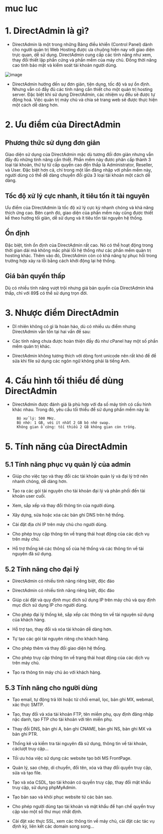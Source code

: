 # muc luc




# 1. DirectAdmin là gì?

- DirectAdmin là một trong những Bảng điều khiển (Control Panel) dành cho người quản trị Web Hosting được ưa chuộng hiện nay với giao diện trực quan, dễ sử dụng. DirectAdmin cung cấp các tính năng như xem, thay đổi thiết lập phần cứng và phần mềm của máy chủ. Đồng thời nâng cao tính bảo mật và kiểm soát tài khoản người dùng.

![image](https://user-images.githubusercontent.com/95491130/185880455-247da131-8edb-4938-94c3-579ff36c7cf9.png)

- DirectAdmin hướng đến sự đơn giản, tiện dụng, tốc độ và sự ổn định. Nhưng vẫn có đầy đủ các tính năng cần thiết cho một quản trị hosting server. Đặc biệt khi sử dụng DirectAdmin, các nhiệm vụ đều sẽ được tự động hoá. Việc quản trị máy chủ và chia sẻ trang web sẽ được thực hiện một cách dễ dàng hơn.

# 2. Ưu điểm của DirectAdmin

## Phương thức sử dụng đơn giản

Giao diện sử dụng của DirectAdmin mặc dù tương đối đơn giản nhưng vẫn đầy đủ những tính năng cần thiết. Phần mềm này đươc phân cấp thành 3 loại tài khoản, thứ tự từ cấp quyền cao đến thấp là Administrator, Reseller, và User. Đặc biệt hơn cả, chỉ trong một lần đăng nhập với phần mềm này, người dùng có thể dễ dàng chuyển đổi giữa 3 loại tài khoản một cách dễ dàng.

## Tốc độ xử lý cực nhanh, ít tiêu tốn ít tài nguyên

Ưu điểm của DirectAdmin là tốc độ xử lý cực kỳ nhanh chóng và khả năng thích ứng cao. Bên cạnh đó, giao diện của phần mềm này cũng được thiết kế theo hướng tối giản, dễ sử dụng và ít tiêu tốn tài nguyên hệ thống.

## Ổn định

Đặc biệt, tính ổn định của DirectAdmin rất cao. Nó có thể hoạt động trong thời gian dài mà không mắc phải lỗi hệ thống như các phần mềm quản trị hosting khác. Thêm vào đó, DirectAdmin còn có khả năng tự phục hồi trong trường hợp xảy ra lỗi bằng cách khởi động lại hệ thống.

## Giá bản quyền thấp

Dù có nhiều tính năng vượt trội nhưng giá bản quyền của DirectAdmin khá thấp, chỉ với 89$ có thể sử dụng trọn đời.

# 3. Nhược điểm DirectAdmin

- Dĩ nhiên không có gì là hoàn hảo, dù có nhiều ưu điểm nhưng DirectAdmin vẫn tồn tại hai vấn đề sau:

- Các tính năng chưa được hoàn thiện đầy đủ như cPanel hay một số phần mềm quản trị khác.

- DirectAdmin không tương thích với dòng font unicode nên rất khó để để sửa khi file sử dụng các ngôn ngữ không phải là tiếng Anh.

# 4. Cấu hình tối thiểu để dùng DirectAdmin 

- DirectAdmin được đánh giá là phù hợp với đa số máy tính có cấu hình khác nhau. Trong đó, yêu cầu tối thiểu để sử dụng phần mềm này là:

        Bộ xử lý: 500 MHz.
        Bộ nhớ: 1 GB, với ít nhất 2 GB bộ nhớ swap.
        Không gian ổ cứng: tối thiểu 2 GB không gian còn trống.
        
# 5. Tính năng của DirectAdmin 

## 5.1 Tính năng phục vụ quản lý của admin

- Giúp cho việc tạo và thay đổi các tài khoản quản lý và đại lý trở nên nhanh chóng, dễ dàng hơn.

- Tạo ra các gói tài nguyên cho tài khoản đại lý và phân phối đến tài khoản user cuối.

- Xem, sắp xếp và thay đổi thông tin của người dùng.

- Xây dựng, sửa hoặc xóa các bản ghi DNS trên hệ thống.

- Cài đặt địa chỉ IP trên máy chủ cho người dùng.

- Cho phép truy cập thông tin về trạng thái hoạt động của các dịch vụ trên máy chủ.

- Hỗ trợ thống kê các thông số của hệ thống và các thông tin về tài nguyên đã sử dụng.

## 5.2 Tính năng cho đại lý

- DirectAdmin có nhiều tính năng riêng biệt, độc đáo

- DirectAdmin có nhiều tính năng riêng biệt, độc đáo

- Giúp cài đặt và quy định mục đích sử dụng IP trên máy chủ và quy định mục đích sử dụng IP cho người dùng.

- Cho phép đại lý thống kê, sắp xếp các thông tin về tài nguyên sử dụng của khách hàng.

- Hỗ trợ tạo, thay đổi và xóa tài khoản dễ dàng hơn.

- Tự tạo các gói tài nguyên riêng cho khách hàng.

- Cho phép thêm và thay đổi giao diện hệ thống.

- Cho phép truy cập thông tin về trạng thái hoạt động của các dịch vụ trên máy chủ.

- Tạo ra thông tin máy chủ ảo với khách hàng.

## 5.3 Tính năng cho người dùng

- Tạo email, tự động trả lời hoặc từ chối email, lọc, bản ghi MX, webmail, xác thực SMTP.

- Tạo, thay đổi và xóa tài khoản FTP, tên miềm phụ, quy định đăng nhập nặc danh, tạo FTP cho tài khoản với tên miền phụ.

- Thay đổi DNS, bản ghi A, bản ghi CNAME, bản ghi NS, bản ghi MX và bản ghi PTR.

- Thống kê và kiểm tra tài nguyên đã sử dụng, thông tin về tài khoản, cáclượt truy cập…

- Tối ưu hóa việc sử dụng các website tạo bởi MS FrontPage.

- Quản lý, sao chép, di chuyển, đổi tên, xóa và thay đổi quyền truy cập, sửa và tạo file.

- Tạo và xóa CSDL, tạo tài khoản có quyền truy cập, thay đổi mật khẩu truy cập, sử dụng phpMyAdmin.

- Tạo bản sao và khôi phục website từ các bản sao.

- Cho phép người dùng tạo tài khoản và mật khẩu để hạn chế quyền truy cập vào một số thư mục nhất định.

- Cài đặt xác thực SSL, xem các thông tin về máy chủ, cài đặt các tác vụ định kỳ, liên kết các domain song song…



